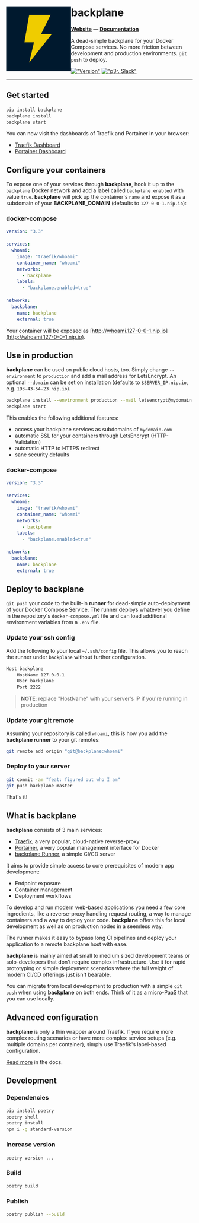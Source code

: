 <div>
  <img align="left" src="logo.png" width="175" alt="logo" />
  <h1 align="left">backplane</h1>
</div>

**[Website](https://backplane.sh)** — **[Documentation](https://backplane.sh/docs)**

A dead-simple backplane for your Docker Compose services. No more friction between development and production environments. `git push` to deploy.

[!["Version"](https://img.shields.io/github/v/tag/wearep3r/backplane?label=version)](https://github.com/wearep3r/backplane)
[!["p3r. Slack"](https://img.shields.io/badge/slack-@wearep3r/general-purple.svg?logo=slack&label=Slack)](https://join.slack.com/t/wearep3r/shared_invite/zt-d9ao21f9-pb70o46~82P~gxDTNy_JWw)

---

## Get started

```bash
pip install backplane
backplane install
backplane start
```

You can now visit the dashboards of Traefik and Portainer in your browser:

- [Traefik Dashboard](http://traefik.127-0-0-1.nip.io)
- [Portainer Dashboard](http://portainer.127-0-0-1.nip.io)

## Configure your containers

To expose one of your services through **backplane**, hook it up to the `backplane` Docker network and add a label called `backplane.enabled` with value `true`. **backplane** will pick up the container's `name` and expose it as a subdomain of your **BACKPLANE_DOMAIN** (defaults to `127-0-0-1.nip.io`):

### docker-compose

```yaml
version: "3.3"

services:
  whoami:
    image: "traefik/whoami"
    container_name: "whoami"
    networks:
      - backplane
    labels:
      - "backplane.enabled=true"

networks:
  backplane:
    name: backplane
    external: true
```

Your container will be exposed as [http://whoami.127-0-0-1.nip.io](http://whoami.127-0-0-1.nip.io).

## Use in production

**backplane** can be used on public cloud hosts, too. Simply change `--environment` to `production` and add a mail address for LetsEncrypt. An optional `--domain` can be set on installation (defaults to `$SERVER_IP.nip.io`, e.g. `193-43-54-23.nip.io`).

```bash
backplane install --environment production --mail letsencrypt@mydomain.com [--domain mydomain.com]
backplane start
```

This enables the following additional features:

- access your backplane services as subdomains of `mydomain.com`
- automatic SSL for your containers through LetsEncrypt (HTTP-Validation)
- automatic HTTP to HTTPS redirect
- sane security defaults

### docker-compose

```yaml
version: "3.3"

services:
  whoami:
    image: "traefik/whoami"
    container_name: "whoami"
    networks:
      - backplane
    labels:
      - "backplane.enabled=true"

networks:
  backplane:
    name: backplane
    external: true
```

## Deploy to backplane

`git push` your code to the built-in **runner** for dead-simple auto-deployment of your Docker Compose Service. The runner deploys whatever you define in the repository's `docker-compose.yml` file and can load additional environment variables from a `.env` file.

### Update your ssh config

Add the following to your local `~/.ssh/config` file. This allows you to reach the runner under `backplane` without further configuration.

```bash
Host backplane
    HostName 127.0.0.1
    User backplane
    Port 2222
```

> **NOTE**: replace "HostName" with your server's IP if you're running in production

### Update your git remote

Assuming your repository is called `whoami`, this is how you add the **backplane runner** to your git remotes:

```bash
git remote add origin "git@backplane:whoami"
```

### Deploy to your server

```bash
git commit -am "feat: figured out who I am"
git push backplane master
```

That's it!

## What is backplane

**backplane** consists of 3 main services:

- [Traefik](#), a very popular, cloud-native reverse-proxy
- [Portainer](#), a very popular management interface for Docker
- [backplane Runner](#), a simple CI/CD server

It aims to provide simple access to core prerequisites of modern app development:

- Endpoint exposure
- Container management
- Deployment workflows

To develop and run modern web-based applications you need a few core ingredients, like a reverse-proxy handling request routing, a way to manage containers and a way to deploy your code. **backplane** offers this for local development as well as on production nodes in a seemless way.

The runner makes it easy to bypass long CI pipelines and deploy your application to a remote backplane host with ease. 

**backplane** is mainly aimed at small to medium sized development teams or solo-developers that don't require complex infrastructure. Use it for rapid prototyping or simple deployment scenarios where the full weight of modern CI/CD offerings just isn't bearable.

You can migrate from local development to production with a simple `git push` when using **backplane** on both ends. Think of it as a micro-PaaS that you can use locally.

## Advanced configuration

**backplane** is only a thin wrapper around Traefik. If you require more complex routing scenarios or have more complex service setups (e.g. multiple domains per container), simply use Traefik's label-based configuration.

[Read more](https://doc.traefik.io/traefik/) in the docs.

## Development

### Dependencies

```bash
pip install poetry
poetry shell
poetry install
npm i -g standard-version
```

### Increase version

```bash
poetry version ...
```

### Build

```bash
poetry build
```

### Publish

```bash
poetry publish --build
```